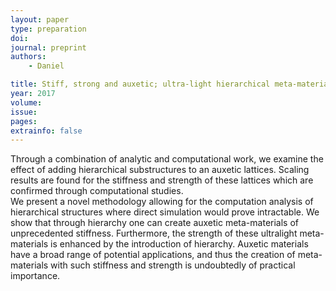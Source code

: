 ```yaml
---
layout: paper
type: preparation
doi: 
journal: preprint
authors:
    - Daniel

title: Stiff, strong and auxetic; ultra-light hierarchical meta-materials in 2-d
year: 2017
volume: 
issue: 
pages: 
extrainfo: false
---
```


Through a combination of analytic and computational work, we examine the effect of adding hierarchical substructures to an auxetic lattices.
Scaling results are found for the stiffness and strength of these lattices which are confirmed through computational studies.  
We present a novel methodology allowing for the computation analysis of hierarchical structures where direct simulation would prove intractable. 
We show that through hierarchy one can create auxetic meta-materials of unprecedented stiffness. 
Furthermore, the strength of these ultralight meta-materials is enhanced by the introduction of hierarchy. 
Auxetic materials have a broad range of potential applications, and thus the creation of meta-materials with such stiffness and strength is undoubtedly of practical importance. 